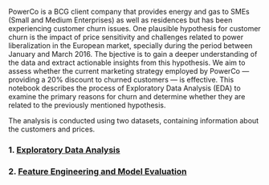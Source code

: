 PowerCo is a BCG client company that provides energy and gas to SMEs (Small and Medium Enterprises) as well as residences but has been experiencing customer churn issues. One plausible hypothesis for customer churn is the impact of price sensitivity and challenges related to power liberalization in the European market, specially during the period between January and March 2016. The bjective is to gain a deeper understanding of the data and extract actionable insights from this hypothesis. We aim to assess whether the current marketing strategy employed by PowerCo — providing a 20% discount to churned customers — is effective. This notebook describes the process of Exploratory Data Analysis (EDA) to examine the primary reasons for churn and determine whether they are related to the previously mentioned hypothesis.

The analysis is conducted using two datasets, containing information about the customers and prices.

### 1. [Exploratory Data Analysis](EDA.md)
### 2. [Feature Engineering and Model Evaluation](feature_engineering.md)